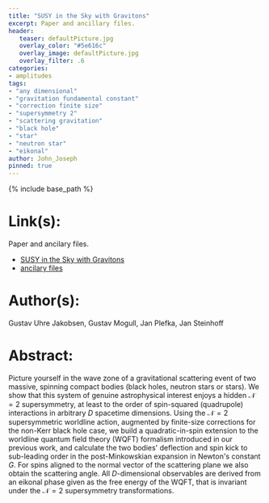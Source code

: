 ```yaml
---
title: "SUSY in the Sky with Gravitons"
excerpt: Paper and ancillary files.
header:
   teaser: defaultPicture.jpg
   overlay_color: "#5e616c"
   overlay_image: defaultPicture.jpg
   overlay_filter: .6
categories:
- amplitudes
tags:
- "any dimensional"
- "gravitation fundamental constant"
- "correction finite size"
- "supersymmetry 2"
- "scattering gravitation"
- "black hole"
- "star"
- "neutron star"
- "eikonal"
author: John_Joseph
pinned: true
---
```

{% include base_path %}

# Link(s):
Paper and ancilary files.
  * [SUSY in the Sky with Gravitons](https://arxiv.org/abs/2109.04465)
  * [ancilary files](https://arxiv.org/src/2109.04465/anc)

# Author(s):
Gustav Uhre Jakobsen, Gustav Mogull, Jan Plefka, Jan Steinhoff

# Abstract:
Picture yourself in the wave zone of a gravitational scattering event of two massive, spinning compact bodies (black holes, neutron stars or stars). We show that this system of genuine astrophysical interest enjoys a hidden $\mathcal{N}=2$ supersymmetry, at least to the order of spin-squared (quadrupole) interactions in arbitrary $D$ spacetime dimensions. Using the ${\mathcal N}=2$ supersymmetric worldline action, augmented by finite-size corrections for the non-Kerr black hole case, we build a quadratic-in-spin extension to the worldline quantum field theory (WQFT) formalism introduced in our previous work, and calculate the two bodies' deflection and spin kick to sub-leading order in the post-Minkowskian expansion in Newton's constant $G$. For spins aligned to the normal vector of the scattering plane we also obtain the scattering angle. All $D$-dimensional observables are derived from an eikonal phase given as the free energy of the WQFT, that is invariant under the $\mathcal{N}=2$ supersymmetry transformations.